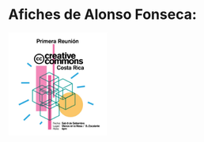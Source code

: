 # Afiches de Alonso Fonseca:

<img src="20180908-cc.jpeg" alt="Primera Reunión de Creative Commons Costa Rica" width="200"/>
